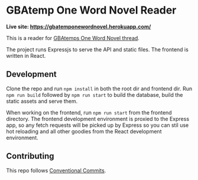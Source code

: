 # GBAtemp One Word Novel Reader

**Live site: https://gbatemponewordnovel.herokuapp.com/**

This is a reader for [GBAtemps One Word Novel thread](https://gbatemp.net/threads/lets-write-a-novel-one-word-at-time.575304/).

The project runs Expressjs to serve the API and static files. The frontend is written in React.

## Development

Clone the repo and run `npm install` in both the root dir and frontend dir. Run `npm run build` followed by `npm run start` to build the database, build the static assets and serve them.

When working on the frontend, run `npm run start` from the frontend directory. The frontend development environment is proxied to the Express app, so any fetch requests will be picked up by Express so you can stil use hot reloading and all other goodies from the React development environment.

## Contributing

This repo follows [Conventional Commits](https://www.conventionalcommits.org/en/v1.0.0/).
